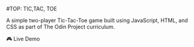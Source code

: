 #TOP: TIC,TAC, TOE

A simple two-player Tic-Tac-Toe game built using JavaScript, HTML, and CSS as part of The Odin Project curriculum.

🎮 Live Demo
